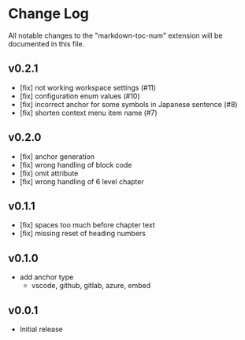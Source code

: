# Change Log

All notable changes to the "markdown-toc-num" extension will be documented in this file.

## v0.2.1

- [fix] not working workspace settings (#11)
- [fix] configuration enum values (#10)
- [fix] incorrect anchor for some symbols in Japanese sentence (#8)
- [fix] shorten context menu item name (#7)

## v0.2.0

- [fix] anchor generation
- [fix] wrong handling of block code
- [fix] omit attribute
- [fix] wrong handling of 6 level chapter

## v0.1.1

- [fix] spaces too much before chapter text
- [fix] missing reset of heading numbers

## v0.1.0

- add anchor type
    - vscode, github, gitlab, azure, embed

## v0.0.1

- Initial release
